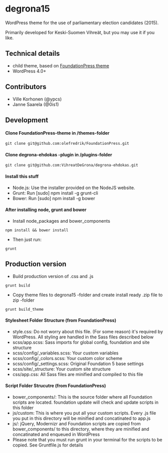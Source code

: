 degrona15
=========

WordPress theme for the use of parliamentary election candidates (2015).

Primarily developed for Keski-Suomen Vihreät, but you may use it if you like.

## Technical details

 - child theme, based on [FoundationPress theme](https://github.com/olefredrik/foundationpress)
 - WordPress 4.0+

## Contributors
 - Ville Korhonen (@ypcs)
 - Janne Saarela (@0is1)

## Development

#### Clone FoundationPress-theme in /themes-folder
```
git clone git@github.com:olefredrik/FoundationPress.git
```

#### Clone degrona-ehdokas -plugin in /plugins-folder
```
git clone git@github.com:VihreatDeGrona/degrona-ehdokas.git
```

#### Install this stuff
* Node.js: Use the installer provided on the NodeJS website.
* Grunt: Run [sudo] npm install -g grunt-cli
* Bower: Run [sudo] npm install -g bower

#### After installing node, grunt and bower

* Install node_packages and bower_components
```
npm install && bower install
```
* Then just run:
```
grunt
```

## Production version
* Build production version of .css and .js

```
grunt build
```
* Copy theme files to degrona15 -folder and create install ready .zip file to zip -folder
```
grunt build_theme
```

#### Stylesheet Folder Structure (from FoundationPress)

* style.css: Do not worry about this file. (For some reason) it's required by WordPress. All styling are handled in the Sass files described below
* scss/app.scss: Sass imports for global config, foundation and site structure
* scss/config/_variables.scss: Your custom variables
* scss/config/_colors.scss: Your custom color scheme
* scss/config/_settings.scss: Original Foundation 5 base settings
* scss/site/_structure: Your custom site structure
* css/app.css: All Sass files are minified and compiled to this file

#### Script Folder Strucutre (from FoundationPress)

* bower_components/: This is the source folder where all Foundation scripts are located. foundation update will check and update scripts in this folder
* js/custom: This is where you put all your custom scripts. Every .js file you put in this directory will be minified and concatinated to app.js
* js/: jQuery, Modernizr and Foundation scripts are copied from bower_components/ to this directory, where they are minified and concatinated and enqueued in WordPress
* Please note that you must run grunt in your terminal for the scripts to be copied. See Gruntfile.js for details
